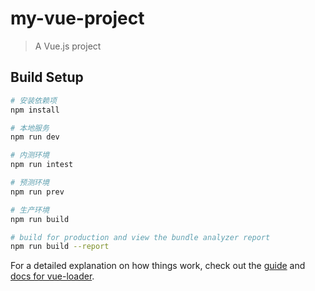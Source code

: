 # my-vue-project

> A Vue.js project

## Build Setup

``` bash
# 安装依赖项
npm install

# 本地服务
npm run dev

# 内测环境
npm run intest

# 预测环境
npm run prev

# 生产环境
npm run build

# build for production and view the bundle analyzer report
npm run build --report
```

For a detailed explanation on how things work, check out the [guide](http://vuejs-templates.github.io/webpack/) and [docs for vue-loader](http://vuejs.github.io/vue-loader).

